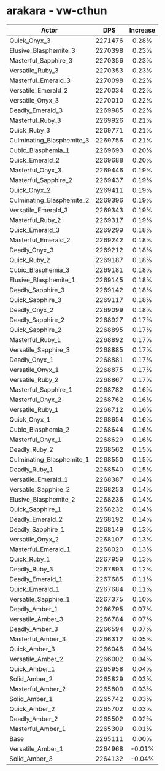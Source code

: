 # arakara - vw-cthun
| Actor | DPS | Increase |
|---|:---:|:---:|
|Quick_Onyx_3|2271476|0.28%|
|Elusive_Blasphemite_3|2270398|0.23%|
|Masterful_Sapphire_3|2270356|0.23%|
|Versatile_Ruby_3|2270353|0.23%|
|Masterful_Emerald_3|2270098|0.22%|
|Versatile_Emerald_2|2270034|0.22%|
|Versatile_Onyx_3|2270010|0.22%|
|Deadly_Emerald_3|2269985|0.22%|
|Masterful_Ruby_3|2269926|0.21%|
|Quick_Ruby_3|2269771|0.21%|
|Culminating_Blasphemite_3|2269756|0.21%|
|Cubic_Blasphemia_1|2269693|0.20%|
|Quick_Emerald_2|2269688|0.20%|
|Masterful_Onyx_3|2269446|0.19%|
|Masterful_Sapphire_2|2269437|0.19%|
|Quick_Onyx_2|2269411|0.19%|
|Culminating_Blasphemite_2|2269396|0.19%|
|Versatile_Emerald_3|2269343|0.19%|
|Masterful_Ruby_2|2269317|0.19%|
|Quick_Emerald_3|2269299|0.18%|
|Masterful_Emerald_2|2269242|0.18%|
|Deadly_Onyx_3|2269212|0.18%|
|Quick_Ruby_2|2269187|0.18%|
|Cubic_Blasphemia_3|2269181|0.18%|
|Elusive_Blasphemite_1|2269145|0.18%|
|Deadly_Sapphire_3|2269142|0.18%|
|Quick_Sapphire_3|2269117|0.18%|
|Deadly_Onyx_2|2269099|0.18%|
|Deadly_Sapphire_2|2268927|0.17%|
|Quick_Sapphire_2|2268895|0.17%|
|Masterful_Ruby_1|2268892|0.17%|
|Versatile_Sapphire_3|2268885|0.17%|
|Deadly_Onyx_1|2268881|0.17%|
|Versatile_Onyx_1|2268875|0.17%|
|Versatile_Ruby_2|2268867|0.17%|
|Masterful_Sapphire_1|2268782|0.16%|
|Masterful_Onyx_2|2268762|0.16%|
|Versatile_Ruby_1|2268712|0.16%|
|Quick_Onyx_1|2268654|0.16%|
|Cubic_Blasphemia_2|2268644|0.16%|
|Masterful_Onyx_1|2268629|0.16%|
|Deadly_Ruby_2|2268562|0.15%|
|Culminating_Blasphemite_1|2268550|0.15%|
|Deadly_Ruby_1|2268540|0.15%|
|Versatile_Emerald_1|2268387|0.14%|
|Versatile_Sapphire_2|2268253|0.14%|
|Elusive_Blasphemite_2|2268236|0.14%|
|Quick_Sapphire_1|2268232|0.14%|
|Deadly_Emerald_2|2268192|0.14%|
|Deadly_Sapphire_1|2268149|0.13%|
|Versatile_Onyx_2|2268107|0.13%|
|Masterful_Emerald_1|2268020|0.13%|
|Quick_Ruby_1|2267959|0.13%|
|Deadly_Ruby_3|2267893|0.12%|
|Deadly_Emerald_1|2267685|0.11%|
|Quick_Emerald_1|2267684|0.11%|
|Versatile_Sapphire_1|2267375|0.10%|
|Deadly_Amber_1|2266795|0.07%|
|Versatile_Amber_3|2266784|0.07%|
|Deadly_Amber_3|2266594|0.07%|
|Masterful_Amber_3|2266312|0.05%|
|Quick_Amber_3|2266046|0.04%|
|Versatile_Amber_2|2266002|0.04%|
|Quick_Amber_1|2265958|0.04%|
|Solid_Amber_2|2265829|0.03%|
|Masterful_Amber_2|2265809|0.03%|
|Solid_Amber_1|2265742|0.03%|
|Quick_Amber_2|2265702|0.03%|
|Deadly_Amber_2|2265502|0.02%|
|Masterful_Amber_1|2265309|0.01%|
|Base|2265111|0.00%|
|Versatile_Amber_1|2264968|-0.01%|
|Solid_Amber_3|2264132|-0.04%|
